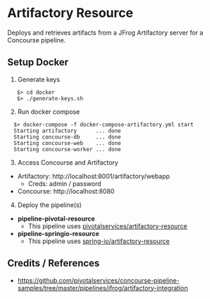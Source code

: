 # Artifactory Resource

Deploys and retrieves artifacts from a JFrog Artifactory server for a Concourse pipeline.

## Setup Docker

1. Generate keys
```
   $> cd docker
   $> ./generate-keys.sh
```

2. Run docker compose
```
  $> docker-compose -f docker-compose-artifactory.yml start
  Starting artifactory      ... done
  Starting concourse-db     ... done
  Starting concourse-web    ... done
  Starting concourse-worker ... done
```

3. Access Concourse and Artifactory
  * Artifactory:  http://localhost:8001/artifactory/webapp
    - Creds: admin / password
  * Concourse:    http://localhost:8080

4. Deploy the pipeline(s)
  * __pipeline-pivotal-resource__
    - This pipeline uses [pivotalservices/artifactory-resource](https://github.com/pivotalservices/artifactory-resource)
  * __pipeline-springio-resource__
    - This pipeline uses [spring-io/artifactory-resource](https://github.com/spring-io/artifactory-resource)




## Credits / References

*  https://github.com/pivotalservices/concourse-pipeline-samples/tree/master/pipelines/jfrog/artifactory-integration
